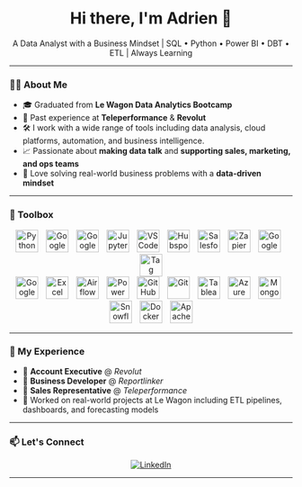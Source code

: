 <h1 align="center">Hi there, I'm Adrien 👋</h1>

<p align="center">
  A Data Analyst with a Business Mindset | SQL • Python • Power BI • DBT • ETL | Always Learning
</p>

---

### 🙋‍♂️ About Me

- 🎓 Graduated from **Le Wagon Data Analytics Bootcamp**
- 💼 Past experience at **Teleperformance** & **Revolut**
- 🛠️ I work with a wide range of tools including data analysis, cloud platforms, automation, and business intelligence.
- 📈 Passionate about **making data talk** and **supporting sales, marketing, and ops teams**
- 🧠 Love solving real-world business problems with a **data-driven mindset**

---

### 🧰 Toolbox

<p align="center">
  <img src="https://cdn.jsdelivr.net/npm/simple-icons@v9/icons/python.svg" alt="Python" width="40" height="40" style="margin-right: 10px;"/>
  <img src="https://cdn.jsdelivr.net/npm/simple-icons@v9/icons/googlecloud.svg" alt="Google Cloud Platform" width="40" height="40" style="margin-right: 10px;"/>
  <img src="https://cdn.jsdelivr.net/npm/simple-icons@v9/icons/googlecolab.svg" alt="Google Colab" width="40" height="40" style="margin-right: 10px;"/>
  <img src="https://cdn.jsdelivr.net/npm/simple-icons@v9/icons/jupyter.svg" alt="Jupyter Notebook" width="40" height="40" style="margin-right: 10px;"/>
  <img src="https://cdn.jsdelivr.net/npm/simple-icons@v9/icons/visualstudiocode.svg" alt="VS Code" width="40" height="40" style="margin-right: 10px;"/>
  <img src="https://cdn.jsdelivr.net/npm/simple-icons@v9/icons/hubspot.svg" alt="Hubspot" width="40" height="40" style="margin-right: 10px;"/>
  <img src="https://cdn.jsdelivr.net/npm/simple-icons@v9/icons/salesforce.svg" alt="Salesforce" width="40" height="40" style="margin-right: 10px;"/>
  <img src="https://cdn.jsdelivr.net/npm/simple-icons@v9/icons/zapier.svg" alt="Zapier" width="40" height="40" style="margin-right: 10px;"/>
  <img src="https://cdn.jsdelivr.net/npm/simple-icons@v9/icons/googleanalytics.svg" alt="Google Analytics" width="40" height="40" style="margin-right: 10px;"/>
  <img src="https://cdn.jsdelivr.net/npm/simple-icons@v9/icons/googletagmanager.svg" alt="Tag Manager" width="40" height="40"/>
  <br/>
  <img src="https://cdn.jsdelivr.net/npm/simple-icons@v9/icons/googlesheets.svg" alt="Google Sheets" width="40" height="40" style="margin-right: 10px;"/>
  <img src="https://cdn.jsdelivr.net/npm/simple-icons@v9/icons/microsoftexcel.svg" alt="Excel" width="40" height="40" style="margin-right: 10px;"/>
  <img src="https://cdn.jsdelivr.net/npm/simple-icons@v9/icons/apacheairflow.svg" alt="Airflow" width="40" height="40" style="margin-right: 10px;"/>
  <img src="https://cdn.jsdelivr.net/npm/simple-icons@v9/icons/powerbi.svg" alt="Power BI" width="40" height="40" style="margin-right: 10px;"/>
  <img src="https://cdn.jsdelivr.net/npm/simple-icons@v9/icons/github.svg" alt="GitHub" width="40" height="40" style="margin-right: 10px;"/>
  <img src="https://cdn.jsdelivr.net/npm/simple-icons@v9/icons/git.svg" alt="Git" width="40" height="40" style="margin-right: 10px;"/>
  <img src="https://cdn.jsdelivr.net/npm/simple-icons@v9/icons/tableau.svg" alt="Tableau" width="40" height="40" style="margin-right: 10px;"/>
  <img src="https://cdn.jsdelivr.net/npm/simple-icons@v9/icons/microsoftazure.svg" alt="Azure" width="40" height="40" style="margin-right: 10px;"/>
  <img src="https://cdn.jsdelivr.net/npm/simple-icons@v9/icons/mongodb.svg" alt="MongoDB" width="40" height="40" style="margin-right: 10px;"/>
  <img src="https://cdn.jsdelivr.net/npm/simple-icons@v9/icons/snowflake.svg" alt="Snowflake" width="40" height="40" style="margin-right: 10px;"/>
  <img src="https://cdn.jsdelivr.net/npm/simple-icons@v9/icons/docker.svg" alt="Docker" width="40" height="40" style="margin-right: 10px;"/>
  <img src="https://cdn.jsdelivr.net/npm/simple-icons@v9/icons/apache.svg" alt="Apache" width="40" height="40"/>
</p>

---

### 💼 My Experience

- 🔹 **Account Executive** @ *Revolut*
- 🔹 **Business Developer** @ *Reportlinker*
- 🔹 **Sales Representative** @ *Teleperformance*
- 🔹 Worked on real-world projects at Le Wagon including ETL pipelines, dashboards, and forecasting models

---

### 📫 Let's Connect

<p align="center">
  <a href="https://www.linkedin.com/in/adrien-bouis/">
    <img alt="LinkedIn" src="https://img.shields.io/badge/LinkedIn-blue?logo=linkedin&style=for-the-badge" />
  </a>
</p>

---
